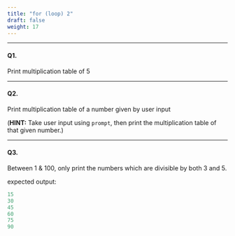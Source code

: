 ```yaml
---
title: "for (loop) 2"
draft: false
weight: 17
---
```


---

#### Q1. 

Print multiplication table of 5

---

#### Q2. 

Print multiplication table of a number given by user input

(**HINT:** Take user input using `prompt`, then print the multiplication table of that given number.)

---

#### Q3.

Between 1 & 100, only print the numbers which are divisible by both 3 and 5.

expected output:

```jsx
15
30
45
60
75
90
```